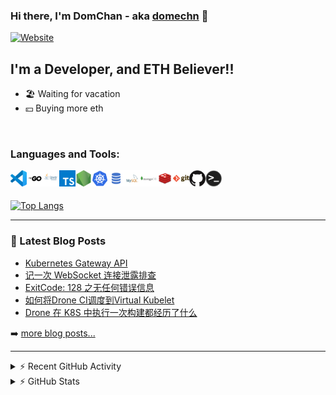 ### Hi there, I'm DomChan - aka [domechn][website] 👋

[![Website](https://img.shields.io/website?label=domc.me&style=for-the-badge&url=https%3A%2F%2Fdomc.me)](https://domc.me)


## I'm a Developer, and ETH Believer!!

- 🏖 Waiting for vacation
- 💴 Buying more eth

<br />

### Languages and Tools:

<img align="left" alt="Visual Studio Code" width="26px" src="https://raw.githubusercontent.com/github/explore/80688e429a7d4ef2fca1e82350fe8e3517d3494d/topics/visual-studio-code/visual-studio-code.png" />
<img align="left" alt="Go" width="26px" src="https://raw.githubusercontent.com/github/explore/80688e429a7d4ef2fca1e82350fe8e3517d3494d/topics/go/go.png" />
<img align="left" alt="Java" width="26px" src="https://raw.githubusercontent.com/github/explore/80688e429a7d4ef2fca1e82350fe8e3517d3494d/topics/java/java.png" />
<img align="left" alt="TypeScript" width="26px" src="https://raw.githubusercontent.com/github/explore/80688e429a7d4ef2fca1e82350fe8e3517d3494d/topics/typescript/typescript.png" />
<img align="left" alt="Node.js" width="26px" src="https://raw.githubusercontent.com/github/explore/80688e429a7d4ef2fca1e82350fe8e3517d3494d/topics/nodejs/nodejs.png" />
<img align="left" alt="Kubernetes" width="26px" src="https://raw.githubusercontent.com/github/explore/80688e429a7d4ef2fca1e82350fe8e3517d3494d/topics/kubernetes/kubernetes.png" />
<img align="left" alt="SQL" width="26px" src="https://raw.githubusercontent.com/github/explore/80688e429a7d4ef2fca1e82350fe8e3517d3494d/topics/sql/sql.png" />
<img align="left" alt="MySQL" width="26px" src="https://raw.githubusercontent.com/github/explore/80688e429a7d4ef2fca1e82350fe8e3517d3494d/topics/mysql/mysql.png" />
<img align="left" alt="MongoDB" width="26px" src="https://raw.githubusercontent.com/github/explore/80688e429a7d4ef2fca1e82350fe8e3517d3494d/topics/mongodb/mongodb.png" />
<img align="left" alt="Redis" width="26px" src="https://raw.githubusercontent.com/github/explore/80688e429a7d4ef2fca1e82350fe8e3517d3494d/topics/redis/redis.png" />
<img align="left" alt="Git" width="26px" src="https://raw.githubusercontent.com/github/explore/80688e429a7d4ef2fca1e82350fe8e3517d3494d/topics/git/git.png" />
<img align="left" alt="GitHub" width="26px" src="https://raw.githubusercontent.com/github/explore/78df643247d429f6cc873026c0622819ad797942/topics/github/github.png" />
<img align="left" alt="Terminal" width="26px" src="https://raw.githubusercontent.com/github/explore/80688e429a7d4ef2fca1e82350fe8e3517d3494d/topics/terminal/terminal.png" />

<br />
<br />

[![Top Langs](https://github-readme-stats.vercel.app/api/top-langs/?username=domechn&hide=html&layout=compact)](https://github.com/anuraghazra/github-readme-stats)

---

### 📕 Latest Blog Posts

<!-- BLOG-POST-LIST:START -->
- [Kubernetes Gateway API](https://blog.domc.me/2021/05/10/k8s-gateway-api/)
- [记一次 WebSocket 连接泄露排查](https://blog.domc.me/2019/12/29/websocket-leak/)
- [ExitCode: 128 之无任何错误信息](https://blog.domc.me/2019/11/21/exit-code-128/)
- [如何将Drone CI调度到Virtual Kubelet](https://blog.domc.me/2019/11/18/drone-virtual-kublet/)
- [Drone 在 K8S 中执行一次构建都经历了什么](https://blog.domc.me/2019/10/22/drone-in-k8s/)
<!-- BLOG-POST-LIST:END -->

➡️ [more blog posts...](https://blog.domc.me)

---

<details>
    <summary> ⚡️ Recent GitHub Activity </summary>

<!--START_SECTION:activity-->
1. 🎉 Merged PR [#8](https://github.com/domechn/jojogif/pull/8) in [domechn/jojogif](https://github.com/domechn/jojogif)
2. ❗️ Opened issue [#18](https://github.com/lklepner/socket.io-adapter-mongo/issues/18) in [lklepner/socket.io-adapter-mongo](https://github.com/lklepner/socket.io-adapter-mongo)
3. 🎉 Merged PR [#15](https://github.com/iftechio/jki/pull/15) in [iftechio/jki](https://github.com/iftechio/jki)
4. 💪 Opened PR [#15](https://github.com/iftechio/jki/pull/15) in [iftechio/jki](https://github.com/iftechio/jki)
5. 🗣 Commented on [#232](https://github.com/aliyun/aliyun-cli/issues/232) in [aliyun/aliyun-cli](https://github.com/aliyun/aliyun-cli)
<!--END_SECTION:activity-->
</details>

<details>
    <summary> ⚡️ GitHub Stats </summary>

<img align="left" alt="domechn's GitHub Stats" src="https://github-readme-stats.vercel.app/api?username=domechn&show_icons=true&hide_border=true" />

</details>

[website]: https://blog.domc.me

